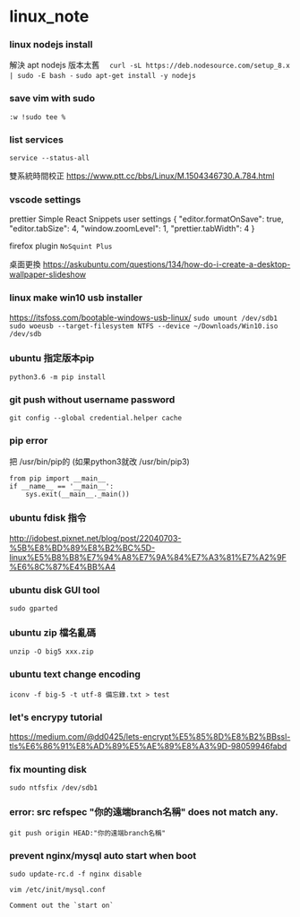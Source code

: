 # linux_note

### linux nodejs install

解決 apt nodejs 版本太舊　
`curl -sL https://deb.nodesource.com/setup_8.x | sudo -E bash -`
`sudo apt-get install -y nodejs`

### save vim with sudo

`:w !sudo tee %`

### list services

`service --status-all`

雙系統時間校正 https://www.ptt.cc/bbs/Linux/M.1504346730.A.784.html

### vscode settings

prettier
Simple React Snippets
user settings
{
    "editor.formatOnSave": true,
    "editor.tabSize": 4,
    "window.zoomLevel": 1,
    "prettier.tabWidth": 4
}

firefox plugin `NoSquint Plus`

桌面更換 https://askubuntu.com/questions/134/how-do-i-create-a-desktop-wallpaper-slideshow

### linux make win10 usb installer
https://itsfoss.com/bootable-windows-usb-linux/
`sudo umount /dev/sdb1`
`sudo woeusb --target-filesystem NTFS --device ~/Downloads/Win10.iso /dev/sdb`
### ubuntu 指定版本pip
`python3.6 -m pip install`

### git push without username password 
`git config --global credential.helper cache`

### pip error
把 /usr/bin/pip的 (如果python3就改 /usr/bin/pip3)
```
from pip import __main__
if __name__ == '__main__':
    sys.exit(__main__._main())
```

### ubuntu fdisk 指令
http://idobest.pixnet.net/blog/post/22040703-%5B%E8%BD%89%E8%B2%BC%5D-linux%E5%B8%B8%E7%94%A8%E7%9A%84%E7%A3%81%E7%A2%9F%E6%8C%87%E4%BB%A4

### ubuntu disk GUI tool
`sudo gparted`

### ubuntu zip 檔名亂碼
`unzip -O big5 xxx.zip`

### ubuntu text change encoding
`iconv -f big-5 -t utf-8 備忘錄.txt > test`

### let's encrypy tutorial
https://medium.com/@dd0425/lets-encrypt%E5%85%8D%E8%B2%BBssl-tls%E6%86%91%E8%AD%89%E5%AE%89%E8%A3%9D-98059946fabd

### fix mounting disk
`sudo ntfsfix /dev/sdb1`

### error: src refspec "你的遠端branch名稱" does not match any.
`git push origin HEAD:"你的遠端branch名稱" `

### prevent nginx/mysql auto start when boot
`sudo update-rc.d -f nginx disable`
```
vim /etc/init/mysql.conf

Comment out the `start on`
```


